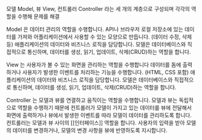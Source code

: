 모델 Model, 뷰 View, 컨트롤러 Controller 라는 세 개의 계층으로 구성되며
각각의 역할을 수행해 문제를 해결

Model 은 데이터 관리의 역할을 수행합니다.
API나 브라우저 로컬 저장소에 있는 데이터를 가져와 어플리케이션에서 사용할 수 있는 모양으로 만듭니다. (데이터 수정, 삭제 등)
애플리케이션의 데이터와 비즈니스 로직을 담당합니다. 모델은 데이터베이스와 직접적으로 통신하며, 데이터를 생성, 읽기, 업데이트, 삭제(CRUD)하는 역할을 합니다.

View 는 사용자가 볼 수 있는 화면을 관리하는 역할을 수행합니다
데이터를 돔에 출력하거나 사용자가 발생한 이벤트를 처리하는 기능을 수행합니다. (HTML, CSS 포함)
애플리케이션의 데이터와 비즈니스 로직을 담당합니다. 모델은 데이터베이스와 직접적으로 통신하며, 데이터를 생성, 읽기, 업데이트, 삭제(CRUD)하는 역할을 합니다.

Controller 는 모델과 뷰를 연결하고 움직이는 역할을 수행합니다.
모델과 뷰는 독립적으로 역할을 수행하기 때문에 컨트롤러가 모델이 가지고 있는 데이터를 뷰에 전달해서 화면에 출력하거나 뷰에서 발생한 이벤트를 따라 모델이 데이터를 관리하도록 합니다.
컨트롤러는 모델과 뷰 사이의 [[인터페이스]] 역할을 합니다. 사용자의 입력을 받아 모델의 데이터를 변경하거나, 모델의 변경 사항을 뷰에 반영하도록 지시합니다.

